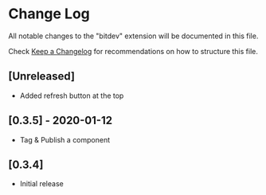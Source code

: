 # Change Log

All notable changes to the "bitdev" extension will be documented in this file.

Check [Keep a Changelog](http://keepachangelog.com/) for recommendations on how to structure this file.



## [Unreleased]
- Added refresh button at the top

## [0.3.5] - 2020-01-12

- Tag & Publish a component

## [0.3.4]

- Initial release

